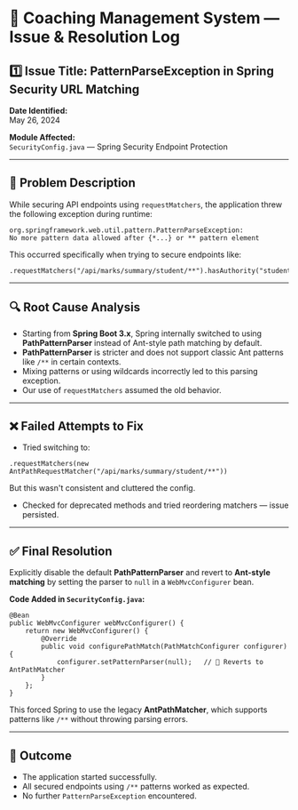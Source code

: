 # 📄 Coaching Management System — Issue & Resolution Log

## 1️⃣ Issue Title: PatternParseException in Spring Security URL Matching

**Date Identified:**  
May 26, 2024

**Module Affected:**  
`SecurityConfig.java` — Spring Security Endpoint Protection

---

## 🛑 Problem Description
While securing API endpoints using `requestMatchers`, the application threw the following exception during runtime:

```
org.springframework.web.util.pattern.PatternParseException: 
No more pattern data allowed after {*...} or ** pattern element
```

This occurred specifically when trying to secure endpoints like:

```
.requestMatchers("/api/marks/summary/student/**").hasAuthority("student")
```

---

## 🔍 Root Cause Analysis
- Starting from **Spring Boot 3.x**, Spring internally switched to using **PathPatternParser** instead of Ant-style path matching by default.
- **PathPatternParser** is stricter and does not support classic Ant patterns like `/**` in certain contexts.
- Mixing patterns or using wildcards incorrectly led to this parsing exception.
- Our use of `requestMatchers` assumed the old behavior.

---

## ❌ Failed Attempts to Fix
- Tried switching to:

```
.requestMatchers(new AntPathRequestMatcher("/api/marks/summary/student/**"))
```
But this wasn't consistent and cluttered the config.

- Checked for deprecated methods and tried reordering matchers — issue persisted.

---

## ✅ Final Resolution
Explicitly disable the default **PathPatternParser** and revert to **Ant-style matching** by setting the parser to `null` in a `WebMvcConfigurer` bean.

**Code Added in `SecurityConfig.java`:**

```
@Bean
public WebMvcConfigurer webMvcConfigurer() {
    return new WebMvcConfigurer() {
        @Override
        public void configurePathMatch(PathMatchConfigurer configurer) {
            configurer.setPatternParser(null);   // 🔧 Reverts to AntPathMatcher
        }
    };
}
```

This forced Spring to use the legacy **AntPathMatcher**, which supports patterns like `/**` without throwing parsing errors.

---

## 🎯 Outcome
- The application started successfully.
- All secured endpoints using `/**` patterns worked as expected.
- No further `PatternParseException` encountered.
